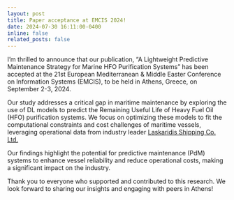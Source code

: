 ```yaml
---
layout: post
title: Paper acceptance at EMCIS 2024!
date: 2024-07-30 16:11:00-0400
inline: false
related_posts: false
---
```


I’m thrilled to announce that our publication, “A Lightweight Predictive Maintenance Strategy for Marine HFO Purification Systems” has been accepted at the 21st European Mediterranean & Middle Easter Conference on Information Systems (EMCIS), to be held in Athens, Greece, on September 2-3, 2024.

Our study addresses a critical gap in maritime maintenance by exploring the use of DL models to predict the Remaining Useful Life of Heavy Fuel Oil (HFO) purification systems. We focus on optimizing these models to fit the computational constraints and cost challenges of maritime vessels, leveraging operational data from industry leader <a href="https://www.laskmar.com/en">Laskaridis Shipping Co. Ltd.</a>

Our findings highlight the potential for predictive maintenance (PdM) systems to enhance vessel reliability and reduce operational costs, making a significant impact on the industry.

Thank you to everyone who supported and contributed to this research. We look forward to sharing our insights and engaging with peers in Athens!